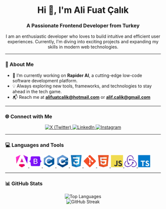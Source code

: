 <h1 align="center">Hi 👋, I'm Ali Fuat Çalık</h1>
<h3 align="center">A Passionate Frontend Developer from Turkey</h3>

<p align="center">
  I am an enthusiastic developer who loves to build intuitive and efficient user experiences. Currently, I'm diving into exciting projects and expanding my skills in modern web technologies.
</p>

---

### 🚀 About Me
- 🔭 I’m currently working on **Rapider AI**, a cutting-edge low-code software development platform.
- 💡 Always exploring new tools, frameworks, and technologies to stay ahead in the tech game.
- 📬 Reach me at **alifuatcalik@hotmail.com** or **alif.calik@gmail.com**

---

### 🌐 Connect with Me
<p align="center">
  <a href="https://twitter.com/alifuatcalik" target="_blank">
    <img src="https://img.shields.io/badge/X-000000?style=for-the-badge&logo=x&logoColor=white" alt="X (Twitter)">
  </a>
  <a href="https://linkedin.com/in/alifuatcalik" target="_blank">
    <img src="https://img.shields.io/badge/LinkedIn-0077B5?style=for-the-badge&logo=linkedin&logoColor=white" alt="LinkedIn">
  </a>
  <a href="https://instagram.com/alifuatcalik.dev" target="_blank">
    <img src="https://img.shields.io/badge/Instagram-E4405F?style=for-the-badge&logo=instagram&logoColor=white" alt="Instagram">
  </a>
</p>

---

### 💻 Languages and Tools
<p align="center">
  <a href="https://angular.io" target="_blank">
    <img src="https://raw.githubusercontent.com/devicons/devicon/master/icons/angular/angular-original.svg" alt="Angular" width="40" height="40"/>
  </a>
  <a href="https://getbootstrap.com" target="_blank">
    <img src="https://raw.githubusercontent.com/devicons/devicon/master/icons/bootstrap/bootstrap-original.svg" alt="Bootstrap" width="40" height="40"/>
  </a>
  <a href="https://www.cprogramming.com/" target="_blank">
    <img src="https://raw.githubusercontent.com/devicons/devicon/master/icons/c/c-original.svg" alt="C" width="40" height="40"/>
  </a>
  <a href="https://www.w3schools.com/cpp/" target="_blank">
    <img src="https://raw.githubusercontent.com/devicons/devicon/master/icons/cplusplus/cplusplus-original.svg" alt="C++" width="40" height="40"/>
  </a>
  <a href="https://www.w3schools.com/css/" target="_blank">
    <img src="https://raw.githubusercontent.com/devicons/devicon/master/icons/css3/css3-original.svg" alt="CSS3" width="40" height="40"/>
  </a>
  <a href="https://git-scm.com/" target="_blank">
    <img src="https://raw.githubusercontent.com/devicons/devicon/master/icons/git/git-original.svg" alt="Git" width="40" height="40"/>
  </a>
  <a href="https://www.w3.org/html/" target="_blank">
    <img src="https://raw.githubusercontent.com/devicons/devicon/master/icons/html5/html5-original.svg" alt="HTML5" width="40" height="40"/>
  </a>
  <a href="https://developer.mozilla.org/en-US/docs/Web/JavaScript" target="_blank">
    <img src="https://raw.githubusercontent.com/devicons/devicon/master/icons/javascript/javascript-original.svg" alt="JavaScript" width="40" height="40"/>
  </a>
  <a href="https://redux.js.org" target="_blank">
    <img src="https://raw.githubusercontent.com/devicons/devicon/master/icons/redux/redux-original.svg" alt="Redux" width="40" height="40"/>
  </a>
  <a href="https://www.typescriptlang.org/" target="_blank">
    <img src="https://raw.githubusercontent.com/devicons/devicon/master/icons/typescript/typescript-original.svg" alt="TypeScript" width="40" height="40"/>
  </a>
</p>

---

### 📊 GitHub Stats
<p align="center">
  <img src="https://github-readme-stats.vercel.app/api/top-langs?username=alifuatcalik&show_icons=true&locale=en&layout=compact" alt="Top Languages" />
  <br>
  <img src="https://github-readme-streak-stats.herokuapp.com/?user=alifuatcalik" alt="GitHub Streak" />
</p>
